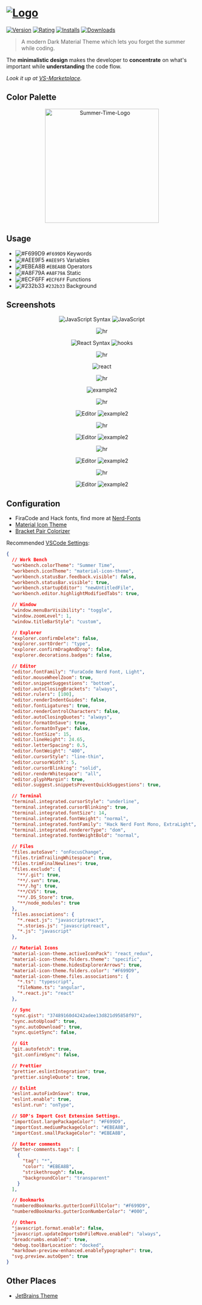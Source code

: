 # [![Logo](https://user-images.githubusercontent.com/27515937/52951387-5a008e00-338a-11e9-87c7-49f3ca3b539d.png)](https://marketplace.visualstudio.com/items?itemName=DennisVash.summer-time#overview)

[![Version](https://vsmarketplacebadge.apphb.com/version-short/DennisVash.summer-time.svg?subject=Summer%20Time&colorA=2B303B&colorB=A8F79A)](https://marketplace.visualstudio.com/items?itemName=DennisVash.summer-time) [![Rating](https://vsmarketplacebadge.apphb.com/rating/DennisVash.summer-time.svg?label=Ratings&colorA=2B303B&colorB=AEE9F5)](https://marketplace.visualstudio.com/items?itemName=DennisVash.summer-time) [![Installs](https://vsmarketplacebadge.apphb.com/installs/DennisVash.summer-time.svg?label=Installs&colorA=2B303B&colorB=F699D9)](https://marketplace.visualstudio.com/items?itemName=DennisVash.summer-time) [![Downloads](https://vsmarketplacebadge.apphb.com/downloads/DennisVash.summer-time.svg?label=Downloads&colorA=2B303B&colorB=EBEA8B)](https://marketplace.visualstudio.com/items?itemName=DennisVash.summer-time)

> A modern Dark Material Theme which lets you forget the summer while coding.

The **minimalistic design** makes the developer to **concentrate** on what's important while **understanding** the code flow.

*Look it up at [VS-Marketplace](https://marketplace.visualstudio.com/items?itemName=DennisVash.summer-time#overview).*

## Color Palette

<div align="center">
    <a>
        <img src="https://user-images.githubusercontent.com/27515937/52947285-f4f36b00-337e-11e9-9d42-06537443c648.png" alt="Summer-Time-Logo" width="300px" />
    </a>
</div>

## Usage

- ![#F699D9](https://placehold.it/15/F699D9/000000?text=+) `#F699D9` Keywords
- ![#AEE9F5](https://placehold.it/15/AEE9F5/000000?text=+) `#AEE9F5` Variables
- ![#EBEA8B](https://placehold.it/15/EBEA8B/000000?text=+) `#EBEA8B` Operators
- ![#A8F79A](https://placehold.it/15/A8F79A/000000?text=+) `#A8F79A` Static
- ![#ECF6FF](https://placehold.it/15/ECF6FF/000000?text=+) `#ECF6FF` Functions
- ![#232b33](https://placehold.it/15/232b33/000000?text=+) `#232b33` Background

## Screenshots

<div align="center">

![JavaScript Syntax](https://img.shields.io/badge/SYNTAX-JavaScript-gray.svg?colorB=F699D9)
![JavaScript](images/example-syntax-js.png)

![hr](images/hr.png)

![React Syntax](https://img.shields.io/badge/SYNTAX-React-gray.svg?colorB=F699D9)
![hooks](/images/example-syntax-react-stories.png)

![hr](images/hr.png)

![react](images/example-syntax-react.png)

![hr](images/hr.png)

![example2](/images/example-syntax-redux-actions.png)

![hr](images/hr.png)

![Editor](https://img.shields.io/badge/EDITOR-View-gray.svg?colorB=F699D9)
![example2](/images/example-editor-js.png)

![hr](images/hr.png)

![Editor](https://img.shields.io/badge/Syntax-JSON-gray.svg?colorB=F699D9)
![example2](/images/example-syntax-json.png)

![hr](images/hr.png)

![Editor](https://img.shields.io/badge/Syntax-HTML-gray.svg?colorB=F699D9)
![example2](/images/example-syntax-html.png)

![hr](images/hr.png)

![Editor](https://img.shields.io/badge/Syntax-Terminal-gray.svg?colorB=F699D9)
![example2](/images/example-syntax-terminal.png)

</div>

## Configuration

- FiraCode and Hack fonts, find more at [Nerd-Fonts](https://github.com/ryanoasis/nerd-fonts)
- [Material Icon Theme](https://marketplace.visualstudio.com/items?itemName=DennisVash.summer-time)
- [Bracket Pair Colorizer](https://marketplace.visualstudio.com/items?itemName=CoenraadS.bracket-pair-colorizer)

Recommended [VSCode Settings](https://code.visualstudio.com/docs/getstarted/settings):

```json
{
  // Work Bench
  "workbench.colorTheme": "Summer Time",
  "workbench.iconTheme": "material-icon-theme",
  "workbench.statusBar.feedback.visible": false,
  "workbench.statusBar.visible": true,
  "workbench.startupEditor": "newUntitledFile",
  "workbench.editor.highlightModifiedTabs": true,

  // Window
  "window.menuBarVisibility": "toggle",
  "window.zoomLevel": 1,
  "window.titleBarStyle": "custom",

  // Explorer
  "explorer.confirmDelete": false,
  "explorer.sortOrder": "type",
  "explorer.confirmDragAndDrop": false,
  "explorer.decorations.badges": false,

  // Editor
  "editor.fontFamily": "FuraCode Nerd Font, Light",
  "editor.mouseWheelZoom": true,
  "editor.snippetSuggestions": "bottom",
  "editor.autoClosingBrackets": "always",
  "editor.rulers": [100],
  "editor.renderIndentGuides": false,
  "editor.fontLigatures": true,
  "editor.renderControlCharacters": false,
  "editor.autoClosingQuotes": "always",
  "editor.formatOnSave": true,
  "editor.formatOnType": false,
  "editor.fontSize": 15,
  "editor.lineHeight": 24.65,
  "editor.letterSpacing": 0.5,
  "editor.fontWeight": "400",
  "editor.cursorStyle": "line-thin",
  "editor.cursorWidth": 5,
  "editor.cursorBlinking": "solid",
  "editor.renderWhitespace": "all",
  "editor.glyphMargin": true,
  "editor.suggest.snippetsPreventQuickSuggestions": true,

  // Terminal
  "terminal.integrated.cursorStyle": "underline",
  "terminal.integrated.cursorBlinking": true,
  "terminal.integrated.fontSize": 14,
  "terminal.integrated.fontWeight": "normal",
  "terminal.integrated.fontFamily": "Hack Nerd Font Mono, ExtraLight",
  "terminal.integrated.rendererType": "dom",
  "terminal.integrated.fontWeightBold": "normal",

  // Files
  "files.autoSave": "onFocusChange",
  "files.trimTrailingWhitespace": true,
  "files.trimFinalNewlines": true,
  "files.exclude": {
    "**/.git": true,
    "**/.svn": true,
    "**/.hg": true,
    "**/CVS": true,
    "**/.DS_Store": true,
    "**/node_modules": true
  },
  "files.associations": {
    "*.react.js": "javascriptreact",
    "*.stories.js": "javascriptreact",
    "*.js": "javascript"
  },

  // Material Icons
  "material-icon-theme.activeIconPack": "react_redux",
  "material-icon-theme.folders.theme": "specific",
  "material-icon-theme.hidesExplorerArrows": true,
  "material-icon-theme.folders.color": "#F699D9",
  "material-icon-theme.files.associations": {
    "*.ts": "typescript",
    "fileName.ts": "angular",
    "*.react.js": "react"
  },

  // Sync
  "sync.gist": "37489160d4242adee13d821d95858f97",
  "sync.autoUpload": true,
  "sync.autoDownload": true,
  "sync.quietSync": false,

  // Git
  "git.autofetch": true,
  "git.confirmSync": false,

  // Prettier
  "prettier.eslintIntegration": true,
  "prettier.singleQuote": true,

  // Eslint
  "eslint.autoFixOnSave": true,
  "eslint.enable": true,
  "eslint.run": "onType",

  // SOP's Import Cost Extension Settings.
  "importCost.largePackageColor": "#F699D9",
  "importCost.mediumPackageColor": "#EBEA8B",
  "importCost.smallPackageColor": "#EBEA8B",

  // Better comments
  "better-comments.tags": [
    {
      "tag": "*",
      "color": "#EBEA8B",
      "strikethrough": false,
      "backgroundColor": "transparent"
    }
  ],

  // Bookmarks
  "numberedBookmarks.gutterIconFillColor": "#F699D9",
  "numberedBookmarks.gutterIconNumberColor": "#000",

  // Others
  "javascript.format.enable": false,
  "javascript.updateImportsOnFileMove.enabled": "always",
  "breadcrumbs.enabled": true,
  "debug.toolBarLocation": "docked",
  "markdown-preview-enhanced.enableTypographer": true,
  "svg.preview.autoOpen": true
}

```

## Other Places

- [ JetBrains Theme](https://github.com/denvash/summer-time-theme-jetbrains)
